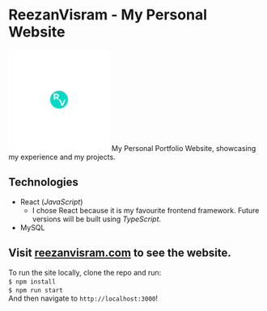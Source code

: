 # ReezanVisram - My Personal Website

![Personal Website Logo](https://github.com/ReezanVisram/ReezanVisram.com/blob/master/public/logo192.png)
My Personal Portfolio Website, showcasing my experience and my projects.

## Technologies

-   React (_JavaScript_)
    -   I chose React because it is my favourite frontend framework. Future versions will be built using _TypeScript_.
-   MySQL

## Visit [reezanvisram.com](https://reezanvisram.com) to see the website.

To run the site locally, clone the repo and run:  
`$ npm install`  
`$ npm run start`  
And then navigate to `http://localhost:3000`!
